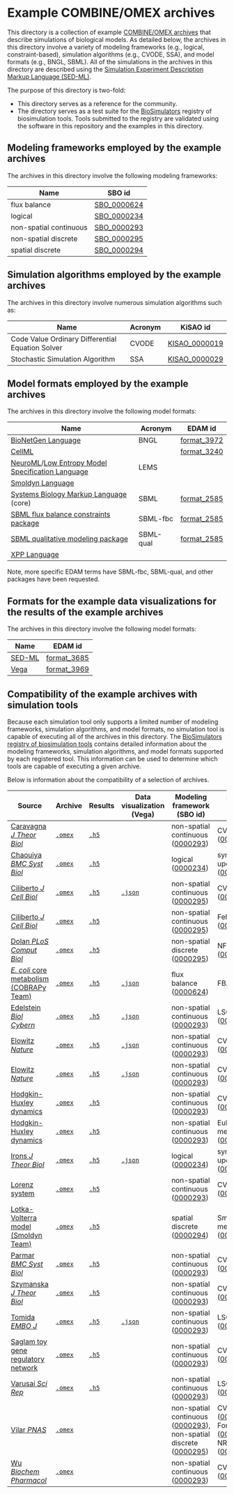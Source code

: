 # Example COMBINE/OMEX archives

This directory is a collection of example [COMBINE/OMEX archives](https://combinearchive.org/) that describe
simulations of biological models. As detailed below, the archives in this directory involve a variety of modeling frameworks
(e.g., logical, constraint-based), simulation algorithms (e.g., CVODE, SSA), and model formats (e.g., BNGL, SBML). All
of the simulations in the archives in this directory are described using the
[Simulation Experiment Description Markup Language (SED-ML)](https://sed-ml.org).

The purpose of this directory is two-fold:

* This directory serves as a reference for the community.
* The directory serves as a test suite for the [BioSimulators](https://biosimulators.org) registry of biosimulation tools.
  Tools submitted to the registry are validated using the software in this repository and the examples in this directory.

## Modeling frameworks employed by the example archives

The archives in this directory involve the following modeling frameworks:

| Name                   | SBO id                                                                                                           |
| ---------------------- | ---------------------------------------------------------------------------------------------------------------- |
| flux balance           | [SBO_0000624](https://www.ebi.ac.uk/ols/ontologies/sbo/terms?iri=http%3A%2F%2Fbiomodels.net%2FSBO%2FSBO_0000624) |
| logical                | [SBO_0000234](https://www.ebi.ac.uk/ols/ontologies/sbo/terms?iri=http%3A%2F%2Fbiomodels.net%2FSBO%2FSBO_0000234) |
| non-spatial continuous | [SBO_0000293](https://www.ebi.ac.uk/ols/ontologies/sbo/terms?iri=http%3A%2F%2Fbiomodels.net%2FSBO%2FSBO_0000293) |
| non-spatial discrete   | [SBO_0000295](https://www.ebi.ac.uk/ols/ontologies/sbo/terms?iri=http%3A%2F%2Fbiomodels.net%2FSBO%2FSBO_0000295) |
| spatial discrete       | [SBO_0000294](https://www.ebi.ac.uk/ols/ontologies/sbo/terms?iri=http%3A%2F%2Fbiomodels.net%2FSBO%2FSBO_0000294) |

## Simulation algorithms employed by the example archives

The archives in this directory involve numerous simulation algorithms such as:

| Name                            | Acronym | KiSAO id                                                                                                                             |
| ------------------------------- | ------- | ------------------------------------------------------------------------------------------------------------------------------------ |
| Code Value Ordinary Differential Equation Solver | CVODE | [KISAO_0000019](https://www.ebi.ac.uk/ols/ontologies/kisao/terms?iri=http%3A%2F%2Fwww.biomodels.net%2Fkisao%2FKISAO%23KISAO_0000019) |
| Stochastic Simulation Algorithm | SSA     | [KISAO_0000029](https://www.ebi.ac.uk/ols/ontologies/kisao/terms?iri=http%3A%2F%2Fwww.biomodels.net%2Fkisao%2FKISAO%23KISAO_0000029) |

## Model formats employed by the example archives

The archives in this directory involve the following model formats:

| Name                                               | Acronym | EDAM id                                                                                                        |
| -------------------------------------------------- | ------- | -------------------------------------------------------------------------------------------------------------- |
| [BioNetGen Language](https://bionetgen.org)        | BNGL    | [format_3972](https://www.ebi.ac.uk/ols/ontologies/edam/terms?iri=http%3A%2F%2Fedamontology.org%2Fformat_3972) |
| [CellML](https://cellml.org)        |     | [format_3240](https://www.ebi.ac.uk/ols/ontologies/edam/terms?iri=http%3A%2F%2Fedamontology.org%2Fformat_3240) |
| [NeuroML](https://neuroml.org/)/[Low Entropy Model Specification Language](https://lems.github.io/LEMS/)        | LEMS    |   |
| [Smoldyn Language](http://www.smoldyn.org/)        |     |   |
| [Systems Biology Markup Language](http://sbml.org) (core) | SBML    | [format_2585](https://www.ebi.ac.uk/ols/ontologies/edam/terms?iri=http%3A%2F%2Fedamontology.org%2Fformat_2585) |
| [SBML flux balance constraints package](http://sbml.org/Documents/Specifications/SBML_Level_3/Packages/fbc) | SBML-fbc    | [format_2585](https://www.ebi.ac.uk/ols/ontologies/edam/terms?iri=http%3A%2F%2Fedamontology.org%2Fformat_2585) |
| [SBML qualitative modeling package](http://sbml.org/Documents/Specifications/SBML_Level_3/Packages/qual) | SBML-qual    | [format_2585](https://www.ebi.ac.uk/ols/ontologies/edam/terms?iri=http%3A%2F%2Fedamontology.org%2Fformat_2585) |
| [XPP Language](http://www.math.pitt.edu/~bard/xpp/xpp.html) |     |  |


Note, more specific EDAM terms have SBML-fbc, SBML-qual, and other packages have been requested.

## Formats for the example data visualizations for the results of the example archives

The archives in this directory involve the following model formats:

| Name  | EDAM id |
| ----- | ------- |
| [SED-ML](https://http://sed-ml.org/) | [format_3685](https://www.ebi.ac.uk/ols/ontologies/edam/terms?iri=http%3A%2F%2Fedamontology.org%2Fformat_3685) |
| [Vega](https://vega.github.io/vega/) | [format_3969](https://www.ebi.ac.uk/ols/ontologies/edam/terms?iri=http%3A%2F%2Fedamontology.org%2Fformat_3969) |

## Compatibility of the example archives with simulation tools

Because each simulation tool only supports a limited number of modeling frameworks, simulation algorithms, and model formats, no simulation tool is capable of executing all of the archives in this directory. The [BioSimulators registry of biosimulation tools](https://biosimulators.org) contains detailed information about the modeling frameworks, simulation algorithms, and model formats supported by each registered tool. This information can be used to determine which tools are capable of executing a given archive.

Below is information about the compatibility of a selection of archives.

| Source | Archive  | Results | Data visualization (Vega) | Modeling framework (SBO id) | Simulation algorithm (KiSAO id) | Model format (EDAM id) | Compatibile simulators |
| ----- | -------- | ------- | --------------------------------- | --------------------------- | ------------------------------- | ---------------------- | ---------------------- |
| [Caravagna *J Theor Biol*](https://doi.org/10.1083/jcb.200306139) | [`.omex`](https://github.com/biosimulators/Biosimulators_test_suite/raw/dev/examples/sbml-core/Caravagna-J-Theor-Biol-2010-tumor-suppressive-oscillations.omex) | [`.h5`](https://github.com/biosimulators/Biosimulators_test_suite/raw/dev/examples/sbml-core/Caravagna-J-Theor-Biol-2010-tumor-suppressive-oscillations/reports.h5) | | non-spatial continuous ([0000293](https://www.ebi.ac.uk/ols/ontologies/sbo/terms?iri=http%3A%2F%2Fbiomodels.net%2FSBO%2FSBO_0000293)) | CVODE ([0000019](https://www.ebi.ac.uk/ols/ontologies/kisao/terms?iri=http%3A%2F%2Fwww.biomodels.net%2Fkisao%2FKISAO%23KISAO_0000019))           | SBML ([format_2585](https://www.ebi.ac.uk/ols/ontologies/edam/terms?iri=http%3A%2F%2Fedamontology.org%2Fformat_2585))     | [PySCeS](https://biosimulators.org/simulators/pysces), [tellurium](https://biosimulators.org/simulators/tellurium), [VCell](https://biosimulators.org/simulators/vcell)                 |
| [Chaouiya *BMC Syst Biol*](https://doi.org/10.1186/1752-0509-7-135) | [`.omex`](https://github.com/biosimulators/Biosimulators_test_suite/raw/dev/examples/sbml-qual/Chaouiya-BMC-Syst-Biol-2013-EGF-TNFa-signaling.omex) | [`.h5`](https://github.com/biosimulators/Biosimulators_test_suite/raw/dev/examples/sbml-qual/Chaouiya-BMC-Syst-Biol-2013-EGF-TNFa-signaling/reports.h5) | | logical ([0000234](https://www.ebi.ac.uk/ols/ontologies/sbo/terms?iri=http%3A%2F%2Fbiomodels.net%2FSBO%2FSBO_0000234)) | synchronous updating ([0000449](https://www.ebi.ac.uk/ols/ontologies/kisao/terms?iri=http%3A%2F%2Fwww.biomodels.net%2Fkisao%2FKISAO%23KISAO_0000449))           | SBML qual ([format_2585](https://www.ebi.ac.uk/ols/ontologies/edam/terms?iri=http%3A%2F%2Fedamontology.org%2Fformat_2585))     | [BoolNet](https://biosimulators.org/simulators/boolnet), [GINsim](https://biosimulators.org/simulators/ginsim) |
| [Ciliberto *J Cell Biol*](https://doi.org/10.1083/jcb.200306139) | [`.omex`](https://github.com/biosimulators/Biosimulators_test_suite/raw/dev/examples/sbml-core/Ciliberto-J-Cell-Biol-2003-morphogenesis-checkpoint-continuous.omex) | [`.h5`](https://github.com/biosimulators/Biosimulators_test_suite/raw/dev/examples/sbml-core/Ciliberto-J-Cell-Biol-2003-morphogenesis-checkpoint-continuous/reports.h5) | [`.json`](https://github.com/biosimulators/Biosimulators_test_suite/raw/dev/examples/sbml-core/Ciliberto-J-Cell-Biol-2003-morphogenesis-checkpoint-continuous/Figure3.vega.json) | non-spatial continuous ([0000295](https://www.ebi.ac.uk/ols/ontologies/sbo/terms?iri=http%3A%2F%2Fbiomodels.net%2FSBO%2FSBO_0000293)) | CVODE ([0000019](https://www.ebi.ac.uk/ols/ontologies/kisao/terms?iri=http%3A%2F%2Fwww.biomodels.net%2Fkisao%2FKISAO%23KISAO_0000019))           | SBML ([format_2585](https://www.ebi.ac.uk/ols/ontologies/edam/terms?iri=http%3A%2F%2Fedamontology.org%2Fformat_2585))     | [PySCeS](https://biosimulators.org/simulators/pysces), [tellurium](https://biosimulators.org/simulators/tellurium), [VCell](https://biosimulators.org/simulators/vcell)                 |
| [Ciliberto *J Cell Biol*](https://doi.org/10.1083/jcb.200306139) | [`.omex`](https://github.com/biosimulators/Biosimulators_test_suite/raw/dev/examples/sbml-core/Ciliberto-J-Cell-Biol-2003-morphogenesis-checkpoint-Fehlberg.omex) | [`.h5`](https://github.com/biosimulators/Biosimulators_test_suite/raw/dev/examples/sbml-core/Ciliberto-J-Cell-Biol-2003-morphogenesis-checkpoint-Fehlberg/reports.h5) |  | non-spatial continuous ([0000295](https://www.ebi.ac.uk/ols/ontologies/sbo/terms?iri=http%3A%2F%2Fbiomodels.net%2FSBO%2FSBO_0000293)) | Fehlberg ([0000086](https://www.ebi.ac.uk/ols/ontologies/kisao/terms?iri=http%3A%2F%2Fwww.biomodels.net%2Fkisao%2FKISAO%23KISAO_0000086))           | SBML ([format_2585](https://www.ebi.ac.uk/ols/ontologies/edam/terms?iri=http%3A%2F%2Fedamontology.org%2Fformat_2585))     | [libSBMLSim](https://biosimulators.org/simulators/libsbmlsim), [tellurium](https://biosimulators.org/simulators/tellurium), [VCell](https://biosimulators.org/simulators/vcell) |
| [Dolan *PLoS Comput Biol*](https://doi.org/10.1371/journal.pcbi.1004246) | [`.omex`](https://github.com/biosimulators/Biosimulators_test_suite/raw/dev/examples/bngl/Dolan-PLoS-Comput-Biol-2015-NHEJ.omex) | [`.h5`](https://github.com/biosimulators/Biosimulators_test_suite/raw/dev/examples/bngl/Dolan-PLoS-Comput-Biol-2015-NHEJ/reports.h5) | | non-spatial discrete ([0000295](https://www.ebi.ac.uk/ols/ontologies/sbo/terms?iri=http%3A%2F%2Fbiomodels.net%2FSBO%2FSBO_0000295)) | NFsim ([0000263](https://www.ebi.ac.uk/ols/ontologies/kisao/terms?iri=http%3A%2F%2Fwww.biomodels.net%2Fkisao%2FKISAO%23KISAO_0000263))           | BNGL ([format_3972](https://www.ebi.ac.uk/ols/ontologies/edam/terms?iri=http%3A%2F%2Fedamontology.org%2Fformat_3972))     | [BioNetGen](https://biosimulators.org/simulators/bionetgen)  |
| [*E. coli*  core metabolism (COBRAPy Team)](https://github.com/opencobra/cobrapy/blob/devel/src/cobra/test/data/textbook.xml.gz) | [`.omex`](https://github.com/biosimulators/Biosimulators_test_suite/raw/dev/examples/sbml-fbc/Escherichia-coli-core-metabolism.omex)| [`.h5`](https://github.com/biosimulators/Biosimulators_test_suite/raw/dev/examples/sbml-fbc/Escherichia-coli-core-metabolism/reports.h5) | [`.json`](https://github.com/biosimulators/Biosimulators_test_suite/raw/dev/examples/sbml-fbc/Escherichia-coli-core-metabolism/flux-map.vega.json) | flux balance ([0000624](https://www.ebi.ac.uk/ols/ontologies/sbo/terms?iri=http%3A%2F%2Fbiomodels.net%2FSBO%2FSBO_0000624)) | FBA ([0000437](https://www.ebi.ac.uk/ols/ontologies/kisao/terms?iri=http%3A%2F%2Fwww.biomodels.net%2Fkisao%2FKISAO%23KISAO_0000437))           | SBML fbc ([format_2585](https://www.ebi.ac.uk/ols/ontologies/edam/terms?iri=http%3A%2F%2Fedamontology.org%2Fformat_2585))     | [COBRApy](https://biosimulators.org/simulators/cobrapy), [CBMPy](https://biosimulators.org/simulators/cbmpy)                 |
| [Edelstein *Biol Cybern*](https://doi.org/10.1007/s004220050302) | [`.omex`](https://github.com/biosimulators/Biosimulators_test_suite/raw/dev/examples/sbml-core/Edelstein-Biol-Cybern-1996-Nicotinic-excitation.omex) | [`.h5`](https://github.com/biosimulators/Biosimulators_test_suite/raw/dev/examples/sbml-core/Edelstein-Biol-Cybern-1996-Nicotinic-excitation/reports.h5) | [`.json`](https://github.com/biosimulators/Biosimulators_test_suite/raw/dev/examples/sbml-core/Edelstein-Biol-Cybern-1996-Nicotinic-excitation/Figure_4b.vega.json) | non-spatial continuous ([0000293](https://www.ebi.ac.uk/ols/ontologies/sbo/terms?iri=http%3A%2F%2Fbiomodels.net%2FSBO%2FSBO_0000293)) | LSODA ([0000088](https://www.ebi.ac.uk/ols/ontologies/kisao/terms?iri=http%3A%2F%2Fwww.biomodels.net%2Fkisao%2FKISAO%23KISAO_0000088))           | SBML ([format_2585](https://www.ebi.ac.uk/ols/ontologies/edam/terms?iri=http%3A%2F%2Fedamontology.org%2Fformat_2585))     | [GillesPy2](https://biosimulators.org/simulators/gillespy2), [PySCeS](https://biosimulators.org/simulators/pysces)                 |
| [Elowitz *Nature*](https://doi.org/10.1038/35002125) | [`.omex`](https://github.com/biosimulators/Biosimulators_test_suite/raw/dev/examples/sbml-core/Elowitz-Nature-2000-Repressilator.omex) | [`.h5`](https://github.com/biosimulators/Biosimulators_test_suite/raw/dev/examples/sbml-core/Elowitz-Nature-2000-Repressilator/reports.h5) | [`.json`](https://github.com/biosimulators/Biosimulators_test_suite/raw/dev/examples/sbml-core/Elowitz-Nature-2000-Repressilator/process-description-map.vega.json) | non-spatial continuous ([0000293](https://www.ebi.ac.uk/ols/ontologies/sbo/terms?iri=http%3A%2F%2Fbiomodels.net%2FSBO%2FSBO_0000293)) | CVODE ([0000019](https://www.ebi.ac.uk/ols/ontologies/kisao/terms?iri=http%3A%2F%2Fwww.biomodels.net%2Fkisao%2FKISAO%23KISAO_0000019))           | CellML ([format_3240](https://www.ebi.ac.uk/ols/ontologies/edam/terms?iri=http%3A%2F%2Fedamontology.org%2Fformat_3240))     | [OpenCOR](https://biosimulators.org/simulators/opencor)                 |
| [Elowitz *Nature*](https://doi.org/10.1038/35002125) | [`.omex`](https://github.com/biosimulators/Biosimulators_test_suite/raw/dev/examples/cellml/Elowitz-Nature-2000-Repressilator.omex) | [`.h5`](https://github.com/biosimulators/Biosimulators_test_suite/raw/dev/examples/cellml/Elowitz-Nature-2000-Repressilator/reports.h5) | [`.json`](https://github.com/biosimulators/Biosimulators_test_suite/raw/dev/examples/cellml/Elowitz-Nature-2000-Repressilator/process-description-map.vega.json) | non-spatial continuous ([0000293](https://www.ebi.ac.uk/ols/ontologies/sbo/terms?iri=http%3A%2F%2Fbiomodels.net%2FSBO%2FSBO_0000293)) | CVODE ([0000019](https://www.ebi.ac.uk/ols/ontologies/kisao/terms?iri=http%3A%2F%2Fwww.biomodels.net%2Fkisao%2FKISAO%23KISAO_0000019))           | SBML ([format_2585](https://www.ebi.ac.uk/ols/ontologies/edam/terms?iri=http%3A%2F%2Fedamontology.org%2Fformat_2585))     | [PySCeS](https://biosimulators.org/simulators/pysces), [tellurium](https://biosimulators.org/simulators/tellurium), [VCell](https://biosimulators.org/simulators/vcell)                 |
| [Hodgkin-Huxley dynamics](https://github.com/NeuroML/pyNeuroML/blob/master/examples/LEMS_NML2_Ex5_DetCell.xml) | [`.omex`](https://github.com/biosimulators/Biosimulators_test_suite/raw/dev/examples/neuroml-lems/Hodgkin-Huxley-cell-CVODE.omex)| [`.h5`](https://github.com/biosimulators/Biosimulators_test_suite/raw/dev/examples/neuroml-lems/Hodgkin-Huxley-cell-CVODE/reports.h5) |  | non-spatial continuous ([0000293](https://www.ebi.ac.uk/ols/ontologies/sbo/terms?iri=http%3A%2F%2Fbiomodels.net%2FSBO%2FSBO_0000293)) | CVODE ([0000019](https://www.ebi.ac.uk/ols/ontologies/kisao/terms?iri=http%3A%2F%2Fwww.biomodels.net%2Fkisao%2FKISAO%23KISAO_0000019))           | NeuroML/LEMS    | [NEURON](https://biosimulators.org/simulators/neuron), [NetPyNe](https://biosimulators.org/simulators/netpyne) |
| [Hodgkin-Huxley dynamics](https://github.com/NeuroML/pyNeuroML/blob/master/examples/LEMS_NML2_Ex5_DetCell.xml) | [`.omex`](https://github.com/biosimulators/Biosimulators_test_suite/raw/dev/examples/neuroml-lems/Hodgkin-Huxley-cell-Euler.omex)| [`.h5`](https://github.com/biosimulators/Biosimulators_test_suite/raw/dev/examples/neuroml-lems/Hodgkin-Huxley-cell-Euler/reports.h5) |  | non-spatial continuous ([0000293](https://www.ebi.ac.uk/ols/ontologies/sbo/terms?iri=http%3A%2F%2Fbiomodels.net%2FSBO%2FSBO_0000293)) | Euler forward method ([0000030](https://www.ebi.ac.uk/ols/ontologies/kisao/terms?iri=http%3A%2F%2Fwww.biomodels.net%2Fkisao%2FKISAO%23KISAO_0000030))           | NeuroML/LEMS    | [pyNeuroML](https://biosimulators.org/simulators/pyneuroml)                 |
| [Irons *J Theor Biol*](https://doi.org/10.1016/j.jtbi.2008.12.028) | [`.omex`](https://github.com/biosimulators/Biosimulators_test_suite/raw/dev/examples/sbml-qual/Irons-J-Theor-Biol-2009-yeast-cell-cycle.omex)| [`.h5`](https://github.com/biosimulators/Biosimulators_test_suite/raw/dev/examples/sbml-qual/Irons-J-Theor-Biol-2009-yeast-cell-cycle/reports.h5) | [`.json`](https://github.com/biosimulators/Biosimulators_test_suite/raw/dev/examples/sbml-qual/Irons-J-Theor-Biol-2009-yeast-cell-cycle/activity-flow-diagram.vega.json) | logical ([0000234](https://www.ebi.ac.uk/ols/ontologies/sbo/terms?iri=http%3A%2F%2Fbiomodels.net%2FSBO%2FSBO_0000234)) | synchronous updating ([0000449](https://www.ebi.ac.uk/ols/ontologies/kisao/terms?iri=http%3A%2F%2Fwww.biomodels.net%2Fkisao%2FKISAO%23KISAO_0000449))           | SBML qual ([format_2585](https://www.ebi.ac.uk/ols/ontologies/edam/terms?iri=http%3A%2F%2Fedamontology.org%2Fformat_2585)) | [BoolNet](https://biosimulators.org/simulators/boolnet), [GINsim](https://biosimulators.org/simulators/ginsim) |
| [Lorenz system](https://github.com/opencor/opencor/blob/master/models/tests/cellml/lorenz.cellml) | [`.omex`](https://github.com/biosimulators/Biosimulators_test_suite/raw/dev/examples/cellml/Lorenz-system.omex)| [`.h5`](https://github.com/biosimulators/Biosimulators_test_suite/raw/dev/examples/cellml/Lorenz-system/reports.h5) |  | non-spatial continuous ([0000293](https://www.ebi.ac.uk/ols/ontologies/sbo/terms?iri=http%3A%2F%2Fbiomodels.net%2FSBO%2FSBO_0000293)) | CVODE ([0000019](https://www.ebi.ac.uk/ols/ontologies/kisao/terms?iri=http%3A%2F%2Fwww.biomodels.net%2Fkisao%2FKISAO%23KISAO_0000019))           | OpenCOR    | [OpenCOR](https://biosimulators.org/simulators/opencor)                 |
| [Lotka-Volterra model (Smoldyn Team)](http://www.smoldyn.org/archive/examples/S8_reactions/lotvolt/lotvolt.txt) | [`.omex`](https://github.com/biosimulators/Biosimulators_test_suite/raw/dev/examples/smoldyn/Lotka-Volterra.omex)| [`.h5`](https://github.com/biosimulators/Biosimulators_test_suite/raw/dev/examples/smoldyn/Lotka-Volterra/reports.h5) |  | spatial discrete ([0000294](https://www.ebi.ac.uk/ols/ontologies/sbo/terms?iri=http%3A%2F%2Fbiomodels.net%2FSBO%2FSBO_0000294)) | Smoluchowski method ([0000057](https://www.ebi.ac.uk/ols/ontologies/kisao/terms?iri=http%3A%2F%2Fwww.biomodels.net%2Fkisao%2FKISAO%23KISAO_0000057))           | Smoldyn    | [Smoldyn](https://biosimulators.org/simulators/smoldyn)                 |
| [Parmar *BMC Syst Biol*](https://doi.org/10.1186/s12918-017-0431-3) | [`.omex`](https://github.com/biosimulators/Biosimulators_test_suite/raw/dev/examples/sbml-core/Parmar-BMC-Syst-Biol-2017-iron-distribution.omex) | [`.h5`](https://github.com/biosimulators/Biosimulators_test_suite/raw/dev/examples/sbml-core/Parmar-BMC-Syst-Biol-2017-iron-distribution/reports.h5) | | non-spatial continuous ([0000293](https://www.ebi.ac.uk/ols/ontologies/sbo/terms?iri=http%3A%2F%2Fbiomodels.net%2FSBO%2FSBO_0000293)) | CVODE ([0000019](https://www.ebi.ac.uk/ols/ontologies/kisao/terms?iri=http%3A%2F%2Fwww.biomodels.net%2Fkisao%2FKISAO%23KISAO_0000019))           | SBML ([format_2585](https://www.ebi.ac.uk/ols/ontologies/edam/terms?iri=http%3A%2F%2Fedamontology.org%2Fformat_2585))     | [PySCeS](https://biosimulators.org/simulators/pysces), [tellurium](https://biosimulators.org/simulators/tellurium), [VCell](https://biosimulators.org/simulators/vcell)                 |
| [Szymanska *J Theor Biol*](https://doi.org/10.1016/j.jtbi.2009.03.021) | [`.omex`](https://github.com/biosimulators/Biosimulators_test_suite/raw/dev/examples/sbml-core/Szymanska-J-Theor-Biol-2009-HSP-synthesis.omex) | [`.h5`](https://github.com/biosimulators/Biosimulators_test_suite/raw/dev/examples/sbml-core/Szymanska-J-Theor-Biol-2009-HSP-synthesis/reports.h5) | | non-spatial continuous ([0000293](https://www.ebi.ac.uk/ols/ontologies/sbo/terms?iri=http%3A%2F%2Fbiomodels.net%2FSBO%2FSBO_0000293)) | CVODES ([0000496](https://www.ebi.ac.uk/ols/ontologies/kisao/terms?iri=http%3A%2F%2Fwww.biomodels.net%2Fkisao%2FKISAO%23KISAO_0000496))           | SBML ([format_2585](https://www.ebi.ac.uk/ols/ontologies/edam/terms?iri=http%3A%2F%2Fedamontology.org%2Fformat_2585))     | [AMICI](https://biosimulators.org/simulators/amici)
| [Tomida *EMBO J*](https://doi.org/10.1093/emboj/cdg381) | [`.omex`](https://github.com/biosimulators/Biosimulators_test_suite/raw/dev/examples/sbml-core/Tomida-EMBO-J-2003-NFAT-translocation.omex) | [`.h5`](https://github.com/biosimulators/Biosimulators_test_suite/raw/dev/examples/sbml-core/Tomida-EMBO-J-2003-NFAT-translocation/reports.h5) | [`.json`](https://github.com/biosimulators/Biosimulators_test_suite/raw/dev/examples/sbml-core/Tomida-EMBO-J-2003-NFAT-translocation/Figure_3c.vega.json) | non-spatial continuous ([0000293](https://www.ebi.ac.uk/ols/ontologies/sbo/terms?iri=http%3A%2F%2Fbiomodels.net%2FSBO%2FSBO_0000293)) | LSODA/LSODAR ([0000560](https://www.ebi.ac.uk/ols/ontologies/kisao/terms?iri=http%3A%2F%2Fwww.biomodels.net%2Fkisao%2FKISAO%23KISAO_0000560))           | SBML ([format_2585](https://www.ebi.ac.uk/ols/ontologies/edam/terms?iri=http%3A%2F%2Fedamontology.org%2Fformat_2585))     | [COPASI](https://biosimulators.org/simulators/copasi)                  |
| [Saglam toy gene regulatory network](https://github.com/biosimulators/Biosimulators_BioNetGen/blob/dev/tests/fixtures/test.bngl) | [`.omex`](https://github.com/biosimulators/Biosimulators_test_suite/raw/dev/examples/bngl/test-bngl.omex) | [`.h5`](https://github.com/biosimulators/Biosimulators_test_suite/raw/dev/examples/bngl/test-bngl/reports.h5) | | non-spatial continuous ([0000293](https://www.ebi.ac.uk/ols/ontologies/sbo/terms?iri=http%3A%2F%2Fbiomodels.net%2FSBO%2FSBO_0000293)) | CVODE ([0000019](https://www.ebi.ac.uk/ols/ontologies/kisao/terms?iri=http%3A%2F%2Fwww.biomodels.net%2Fkisao%2FKISAO%23KISAO_0000019))           | BNGL ([format_3972](https://www.ebi.ac.uk/ols/ontologies/edam/terms?iri=http%3A%2F%2Fedamontology.org%2Fformat_3972))     | [BioNetGen](https://biosimulators.org/simulators/bionetgen)  |
| [Varusai *Sci Rep*](https://doi.org/10.1038/s41598-017-18400-z) | [`.omex`](https://github.com/biosimulators/Biosimulators_test_suite/raw/dev/examples/sbml-core/Varusai-Sci-Rep-2018-mTOR-signaling-LSODA-LSODAR-SBML.omex) | [`.h5`](https://github.com/biosimulators/Biosimulators_test_suite/raw/dev/examples/sbml-core/Varusai-Sci-Rep-2018-mTOR-signaling-LSODA-LSODAR-SBML/reports.h5) | | non-spatial continuous ([0000293](https://www.ebi.ac.uk/ols/ontologies/sbo/terms?iri=http%3A%2F%2Fbiomodels.net%2FSBO%2FSBO_0000293)) | LSODA/LSODAR ([0000560](https://www.ebi.ac.uk/ols/ontologies/kisao/terms?iri=http%3A%2F%2Fwww.biomodels.net%2Fkisao%2FKISAO%23KISAO_0000560))           | SBML ([format_2585](https://www.ebi.ac.uk/ols/ontologies/edam/terms?iri=http%3A%2F%2Fedamontology.org%2Fformat_2585))     | [COPASI](https://biosimulators.org/simulators/copasi)                  |
| [Vilar *PNAS*](https://doi.org/10.1073/pnas.092133899) | [`.omex`](https://github.com/biosimulators/Biosimulators_test_suite/raw/dev/examples/sbml-core/Vilar-PNAS-2002-minimal-circardian-clock.omex) | | | non-spatial continuous ([0000293](https://www.ebi.ac.uk/ols/ontologies/sbo/terms?iri=http%3A%2F%2Fbiomodels.net%2FSBO%2FSBO_0000293)), non-spatial discrete ([0000295](https://www.ebi.ac.uk/ols/ontologies/sbo/terms?iri=http%3A%2F%2Fbiomodels.net%2FSBO%2FSBO_0000295)) | CVODE ([0000019](https://www.ebi.ac.uk/ols/ontologies/kisao/terms?iri=http%3A%2F%2Fwww.biomodels.net%2Fkisao%2FKISAO%23KISAO_0000019)), Forward Euler ([0000030](https://www.ebi.ac.uk/ols/ontologies/kisao/terms?iri=http%3A%2F%2Fwww.biomodels.net%2Fkisao%2FKISAO%23KISAO_0000030)) and NRM ([0000027](https://www.ebi.ac.uk/ols/ontologies/kisao/terms?iri=http%3A%2F%2Fwww.biomodels.net%2Fkisao%2FKISAO%23KISAO_0000027))           | SBML ([format_2585](https://www.ebi.ac.uk/ols/ontologies/edam/terms?iri=http%3A%2F%2Fedamontology.org%2Fformat_2585))     | [VCell](https://biosimulators.org/simulators/vcell)                 |
| [Wu *Biochem Pharmacol*](https://doi.org/10.1016/j.bcp.2005.11.016) | [`.omex`](https://github.com/biosimulators/Biosimulators_test_suite/raw/dev/examples/xpp/Wu-Biochem-Pharmacol-2006-pituitary-GH3-cells.omex) | | | non-spatial continuous ([0000293](https://www.ebi.ac.uk/ols/ontologies/sbo/terms?iri=http%3A%2F%2Fbiomodels.net%2FSBO%2FSBO_0000293)) | CVODE ([0000019](https://www.ebi.ac.uk/ols/ontologies/kisao/terms?iri=http%3A%2F%2Fwww.biomodels.net%2Fkisao%2FKISAO%23KISAO_0000019))          | XPP      | [XPP](https://biosimulators.org/simulators/xpp)                 |
